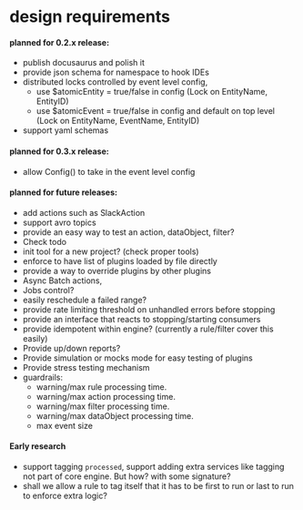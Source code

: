 # design requirements

#### planned for 0.2.x release:
* publish docusaurus and polish it
* provide json schema for namespace to hook IDEs
* distributed locks controlled by event level config,
  * use $atomicEntity = true/false in config (Lock on EntityName, EntityID)
  * use $atomicEvent = true/false in config and default on top level (Lock on EntityName, EventName, EntityID)
* support yaml schemas

#### planned for 0.3.x release:
* allow Config() to take in the event level config

#### planned for future releases:

* add actions such as SlackAction
* support avro topics
* provide an easy way to test an action, dataObject, filter?
* Check todo
* init tool for a new project? (check proper tools)
* enforce to have list of plugins loaded by file directly
* provide a way to override plugins by other plugins
* Async Batch actions,   
* Jobs control?
* easily reschedule a failed range?
* provide rate limiting threshold on unhandled errors before stopping
* provide an interface that reacts to stopping/starting consumers
* provide idempotent within engine? (currently a rule/filter cover this easily)
* Provide up/down reports?
* Provide simulation or mocks mode for easy testing of plugins
* Provide stress testing mechanism
* guardrails:
  * warning/max rule processing time.
  * warning/max action processing time.
  * warning/max filter processing time.
  * warning/max dataObject processing time.
  * max event size

#### Early research
* support tagging `processed`, support adding extra services like tagging not part of core engine. But how? with some signature?
* shall we allow a rule to tag itself that it has to be first to run or last to run to enforce extra logic?
